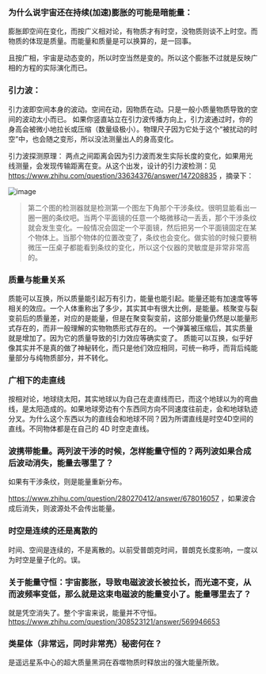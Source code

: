 ### 为什么说宇宙还在持续(加速)膨胀的可能是暗能量：
膨胀即空间在变化，而按广义相对论，有物质才有时空，没物质则谈不上时空。而物质的体现是质量。而能量和质量是可以换算的，是一回事。

且按广相，宇宙是动态变的，所以时空当然是变的。所以这个膨胀不过就是反映广相的方程的实际演化而已。

### 引力波：
引力波即空间本身的波动。空间在动，因物质在动。只是一般小质量物质导致的空间的波动太小而已。
如果你竖直站立在引力波传播方向上，引力波通过时，你的身高会被微小地拉长或压缩（数量级极小）。物理尺子因为它处于这个“被扰动的时空”中，也会随之变形，所以没法测量出人的身高变化。

引力波探测原理：
两点之间距离会因为引力波而发生实际长度的变化，如果用光线测量，会发现传输距离在变。从这个出发，设计的引力波检测：见 https://www.zhihu.com/question/33634376/answer/147208835 ，摘录下：

![image](https://github.com/user-attachments/assets/a47c4bb9-7346-4849-82fe-c630430bf455)
> 第二个图的检测器就是检测第一个图左下角那个干涉条纹。很明显能看出一圈一圈的条纹吧。当两个平面镜的任意一个略微移动一丢丢，那个干涉条纹就会发生变化。一般情况会固定一个平面镜，然后把另一个平面镜固定在某个物体上。当那个物体的位置改变了，条纹也会变化。做实验的时候只要稍微压一压桌子都能看到条纹的变化，所以这个仪器的灵敏度是非常非常高的。

### 质量与能量关系
质能可以互换，所以质量能引起万有引力，能量也能引起。能量还能有加速度等等相关的效应。一个人体重称出了多少，其实其中有很大比例，是能量。核聚变与裂变前后的质量差，对应的是能量，但是在聚变裂变前，这部分能量仍然是以能量形式存在的，而非一般理解的实物物质形式存在的。
一个弹簧被压缩后，其实质量就是增加了。因为它的质量导致的引力效应等确实变了。
质能可以互换，似乎好像其实并不是真的做了神秘转化，而只是他们效应相同，可统一称呼，而背后纯能量部分与纯物质部分，并不转化。

### 广相下的走直线
按相对论，地球绕太阳，其实地球以为自己在走直线而已，而这个地球以为的弯曲线，是太阳造成的。如果地球旁边有个东西同方向不同速度往前走，会和地球轨迹分叉。为什么这个东西以为的直线会和地球不同？因为所谓直线是时空4D空间的直线。不同物体都是在自己的 4D 时空走直线。

### 波携带能量。两列波干涉的时候，怎样能量守恒的？两列波如果合成后波动消失，能量去哪里了？
如果有干涉条纹，则是能量重新分布。

https://www.zhihu.com/question/280270412/answer/678016057 ，如果波合成后消失，则波源处不会传出能量。

### 时空是连续的还是离散的
时间、空间是连续的，不是离散的。以前受普朗克时间，普朗克长度影响，一度以为时空是量子化的。误。

### 关于能量守恒：宇宙膨胀，导致电磁波波长被拉长，而光速不变，从而波频率变低，那么就是这束电磁波的能量变小了。能量哪里去了？
就是凭空消失了。整个宇宙来说，能量并不守恒。
https://www.zhihu.com/question/308523121/answer/569946653

### 类星体（非常远，同时非常亮）秘密何在？
是遥远星系中心的超大质量黑洞在吞噬物质时释放出的强大能量所致。
